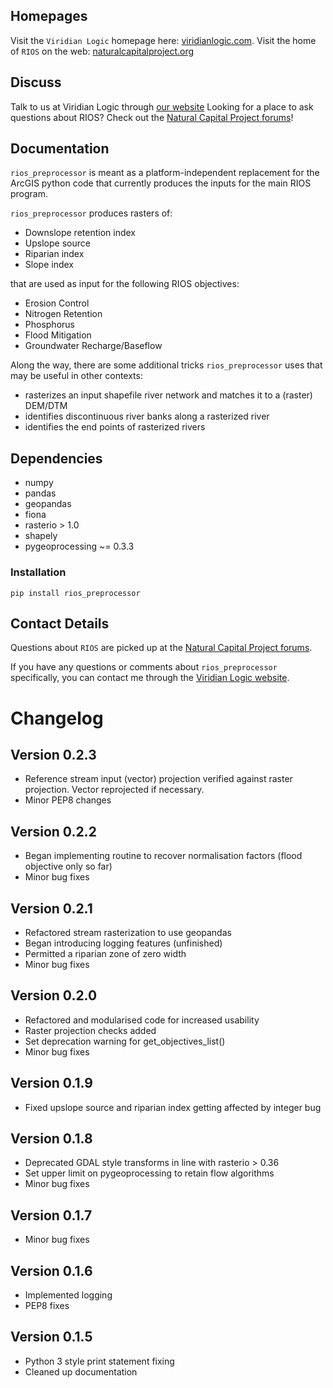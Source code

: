 Homepages
---------

Visit the  `Viridian Logic` homepage here: [viridianlogic.com](https://viridianlogic.com).
Visit the home of `RIOS` on the web: [naturalcapitalproject.org](https://www.naturalcapitalproject.org/software/#rios)

Discuss
-------

Talk to us at Viridian Logic through [our website](http://viridianlogic.com/#contactus)
Looking for a place to ask questions about RIOS? Check out the <a href="http://forums.naturalcapitalproject.org/index.php?p=/categories/rios">Natural Capital Project forums</a>!
 
Documentation
-------------

`rios_preprocessor` is meant as a platform-independent replacement for the ArcGIS python code that currently
produces the inputs for the main RIOS program.

`rios_preprocessor` produces rasters of:

* Downslope retention index
* Upslope source
* Riparian index
* Slope index

that are used as input for the following RIOS objectives:

* Erosion Control
* Nitrogen Retention
* Phosphorus
* Flood Mitigation
* Groundwater Recharge/Baseflow

Along the way, there are some additional tricks `rios_preprocessor` uses that may be useful in other contexts:

* rasterizes an input shapefile river network and matches it to a (raster) DEM/DTM
* identifies discontinuous river banks along a rasterized river
* identifies the end points of rasterized rivers

## Dependencies

* numpy
* pandas
* geopandas
* fiona
* rasterio > 1.0
* shapely
* pygeoprocessing ~= 0.3.3

### Installation

`pip install rios_preprocessor`

## Contact Details

Questions about `RIOS` are picked up at the <a href="http://forums.naturalcapitalproject.org/index.php?p=/categories/rios">Natural Capital Project forums</a>.

If you have any questions or comments about `rios_preprocessor` specifically, you can contact me through the [Viridian Logic website](http://viridianlogic.com/#contactus).

# Changelog

## Version 0.2.3
* Reference stream input (vector) projection verified against raster projection. Vector reprojected if necessary.
* Minor PEP8 changes

## Version 0.2.2
* Began implementing routine to recover normalisation factors (flood objective only so far)
* Minor bug fixes

## Version 0.2.1

* Refactored stream rasterization to use geopandas
* Began introducing logging features (unfinished)
* Permitted a riparian zone of zero width
* Minor bug fixes

## Version 0.2.0

* Refactored and modularised code for increased usability
* Raster projection checks added
* Set deprecation warning for get_objectives_list()
* Minor bug fixes

## Version 0.1.9

* Fixed upslope source and riparian index getting affected by integer bug

## Version 0.1.8

* Deprecated GDAL style transforms in line with rasterio > 0.36
* Set upper limit on pygeoprocessing to retain flow algorithms
* Minor bug fixes

## Version 0.1.7

* Minor bug fixes

## Version 0.1.6

* Implemented logging
* PEP8 fixes

## Version 0.1.5

* Python 3 style print statement fixing
* Cleaned up documentation

